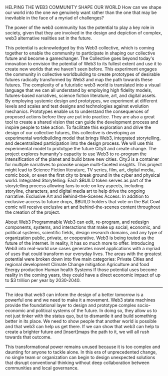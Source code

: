 HELPING THE WEB3 COMMUNITY SHAPE OUR WORLD
How can we shape our world into the one we genuinely want rather than the one that may be inevitable in the face of a myriad of challenges?

The power of the web3 community has the potential to play a key role in society, given that they are involved in the design and depiction of complex, web3 alternative realities set in the future. 

This potential is acknowledged by this Web3 collective, which is coming together to enable the community to participate in shaping our collective future and become a gamechanger. 
The Collective goes beyond today's innovation to envision the potential of Web3 to its fullest extent and use it to create new worlds that we haven't seen before. 
This experiment engages the community in collective worldbuilding to create prototypes of desirable futures radically transformed by Web3 and map the path towards these futures.  The complexity of a futuristic web3 world is translated into a visual language that we can all understand by employing high fidelity models, futures-based narratives, science fiction literature, art, and digital assets.
By employing systemic design and prototypes, we experiment at different levels and scales and test designs and technologies against evolution mechanics. Prototypes enable us to understand the consequences of proposed actions before they are put into practice. They are also a great tool to create a shared vision that can guide the development process and inspire people to take action.
To facilitate this exploration and drive the design of our collective futures, this collective is developing an experimental worldbuilding model that brings Web3, integrated storytelling, and decentralized participation into the design process.
We will use this experimental model to prototype the future City3 and create change.
The project explores humanity's capacity to use Web3 to re-program the intensification of the planet and build brave new cities. City3 is a container for multiple narratives to provoke unique multi-faceted insights. 
This project might lead to Science Fiction literature, TV series, film, art, digital media, comic book, or even the first city to break ground in the cyber and physical world.
Integrated Storytelling: Each $BUILD token serves as part of the storytelling process allowing fans to vote on key aspects, including storyline, characters, and digital media art to help drive the ongoing narrative.
Exclusive Art and Behind-the-Scenes Access: In addition to exclusive access to future drops, $BUILD holders that vote on the Bat Cowl comic will receive exclusive art and behind-the-scenes content throughout the creation of the project.
 
About Web3
Programmable Web3 can edit, re-program, and redesign components, systems, and interactions that make up social, economic, and political systems, scientific fields, design research domains, and any type of organization public, private, or cooperative.
Web3 is being touted as the future of the internet. In reality, it has so much more to offer. Introducing Web3 into real-world use cases generates novel applications with a myriad of uses that could transform our everyday lives. 
The areas with the greatest potential were broken down into five main categories:
Private Cities and regional development
Climate Change mitigation
Agriculture and food
Energy production
Human health Systems
If those potential uses become reality in the coming years, they could have a direct economic impact of up to $3 trillion per year by 2030-2040.

---------------------------------------------
The idea that web3  can inform the design of a better tomorrow is a powerful one and we need to make it a movement. 
Web3 state machines provide the foundational layer to design and prototype complex socio-economic and political systems of the future. In doing so, they allow us to not just tinker with the status quo, but to dismantle it and build something better in its place. We need to show people that another world is possible and that web3 can help us get there. If we can show that web3  can help to create a brighter future and [insert]maps the path to it, we will all rush towards that outcome. 

This transformational power remains unused because it is too complex and daunting for anyone to tackle alone. In this era of unprecedented change, no single team or organization can begin to design unexpected solutions that disrupt conventional thinking without deep collaboration between communities and local governance.
